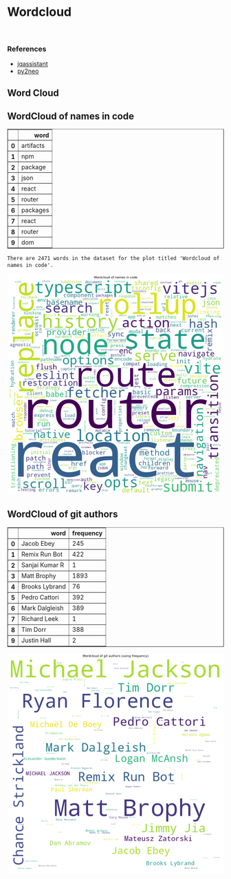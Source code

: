 # Wordcloud
<br>  

### References
- [jqassistant](https://jqassistant.org)
- [py2neo](https://py2neo.org/2021.1/)





## Word Cloud

## WordCloud of names in code




<div>
<table border="1" class="dataframe">
  <thead>
    <tr style="text-align: right;">
      <th></th>
      <th>word</th>
    </tr>
  </thead>
  <tbody>
    <tr>
      <th>0</th>
      <td>artifacts</td>
    </tr>
    <tr>
      <th>1</th>
      <td>npm</td>
    </tr>
    <tr>
      <th>2</th>
      <td>package</td>
    </tr>
    <tr>
      <th>3</th>
      <td>json</td>
    </tr>
    <tr>
      <th>4</th>
      <td>react</td>
    </tr>
    <tr>
      <th>5</th>
      <td>router</td>
    </tr>
    <tr>
      <th>6</th>
      <td>packages</td>
    </tr>
    <tr>
      <th>7</th>
      <td>react</td>
    </tr>
    <tr>
      <th>8</th>
      <td>router</td>
    </tr>
    <tr>
      <th>9</th>
      <td>dom</td>
    </tr>
  </tbody>
</table>
</div>



    There are 2471 words in the dataset for the plot titled 'Wordcloud of names in code'.



    
![png](Wordcloud_files/Wordcloud_14_1.png)
    


## WordCloud of git authors




<div>
<table border="1" class="dataframe">
  <thead>
    <tr style="text-align: right;">
      <th></th>
      <th>word</th>
      <th>frequency</th>
    </tr>
  </thead>
  <tbody>
    <tr>
      <th>0</th>
      <td>Jacob Ebey</td>
      <td>245</td>
    </tr>
    <tr>
      <th>1</th>
      <td>Remix Run Bot</td>
      <td>422</td>
    </tr>
    <tr>
      <th>2</th>
      <td>Sanjai Kumar R</td>
      <td>1</td>
    </tr>
    <tr>
      <th>3</th>
      <td>Matt Brophy</td>
      <td>1893</td>
    </tr>
    <tr>
      <th>4</th>
      <td>Brooks Lybrand</td>
      <td>76</td>
    </tr>
    <tr>
      <th>5</th>
      <td>Pedro Cattori</td>
      <td>392</td>
    </tr>
    <tr>
      <th>6</th>
      <td>Mark Dalgleish</td>
      <td>389</td>
    </tr>
    <tr>
      <th>7</th>
      <td>Richard Leek</td>
      <td>1</td>
    </tr>
    <tr>
      <th>8</th>
      <td>Tim Dorr</td>
      <td>388</td>
    </tr>
    <tr>
      <th>9</th>
      <td>Justin Hall</td>
      <td>2</td>
    </tr>
  </tbody>
</table>
</div>




    
![png](Wordcloud_files/Wordcloud_17_0.png)
    

